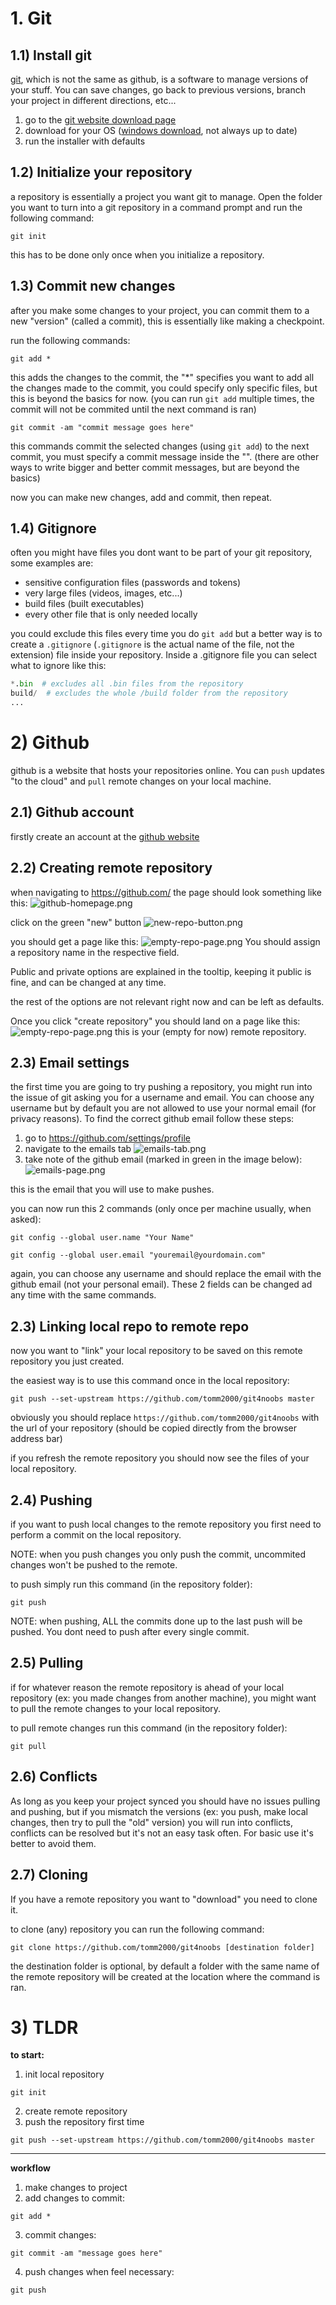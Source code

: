 # 1. Git
## 1.1) Install git
[git](https://git-scm.com/), which is not the same as github, is a software to manage versions of your stuff. You can save changes, go back to previous versions, branch your project in different directions, etc...

1. go to the [git website download page](https://git-scm.com/downloads)
2. download for your OS ([windows download](https://github.com/git-for-windows/git/releases/download/v2.46.0.windows.1/Git-2.46.0-64-bit.exe), not always up to date)
3. run the installer with defaults

## 1.2) Initialize your repository
a repository is essentially a project you want git to manage. Open the folder you want to turn into a git repository in a command prompt and run the following command:

```
git init
```

this has to be done only once when you initialize a repository.
## 1.3) Commit new changes
after you make some changes to your project, you can commit them to a new "version" (called a commit), this is essentially like making a checkpoint.

run the following commands:

```
git add *
```
this adds the changes to the commit, the "\*" specifies you want to add all the changes made to the commit, you could specify only specific files, but this is beyond the basics for now. (you can run `git add` multiple times, the commit will not be commited until the next command is ran)

```
git commit -am "commit message goes here"
```
this commands commit the selected changes (using `git add`) to the next commit, you must specify a commit message inside the "". (there are other ways to write bigger and better commit messages, but are beyond the basics)

now you can make new changes, add and commit, then repeat.

## 1.4) Gitignore
often you might have files you dont want to be part of your git repository, some examples are:
- sensitive configuration files (passwords and tokens)
- very large files (videos, images, etc...)
- build files (built executables)
- every other file that is only needed locally

you could exclude this files every time you do `git add` but a better way is to create a `.gitignore` (`.gitignore` is the actual name of the file, not the extension) file inside your repository. Inside a .gitignore file you can select what to ignore like this:

```python
*.bin  # excludes all .bin files from the repository
build/  # excludes the whole /build folder from the repository
...
```

# 2) Github
github is a website that hosts your repositories online. You can `push` updates "to the cloud" and `pull` remote changes on your local machine.

## 2.1) Github account
firstly create an account at the [github website](https://github.com/)

## 2.2) Creating remote repository
when navigating to https://github.com/ the page should look something like this:
![github-homepage.png](assets/github-homepage.png)

click on the green "new" button
![new-repo-button.png](assets/new-repo-button.png)

you should get a page like this:
![empty-repo-page.png](assets/empty-repo-page.png)
You should assign a repository name in the respective field.

Public and private options are explained in the tooltip, keeping it public is fine, and can be changed at any time.

the rest of the options are not relevant right now and can be left as defaults.

Once you click "create repository" you should land on a page like this:
![empty-repo-page.png](assets/empty-repo-page.png)
this is your (empty for now) remote repository.

## 2.3) Email settings
the first time you are going to try pushing a repository, you might run into the issue of git asking you for a username and email. You can choose any username but by default you are not allowed to use your normal email (for privacy reasons). To find the correct github email follow these steps:

1. go to https://github.com/settings/profile
2. navigate to the emails tab
![emails-tab.png](assets/emails-tab.png)
3. take note of the github email (marked in green in the image below):
![emails-page.png](assets/emails-page.png)

this is the email that you will use to make pushes.

you can now run this 2 commands (only once per machine usually, when asked):

```
git config --global user.name "Your Name"
```

```
git config --global user.email "youremail@yourdomain.com"
```

again, you can choose any username and should replace the email with the github email (not your personal email). These 2 fields can be changed ad any time with the same commands.

## 2.3) Linking local repo to remote repo
now you want to "link" your local repository to be saved on this remote repository you just created.

the easiest way is to use this command once in the local repository:

```
git push --set-upstream https://github.com/tomm2000/git4noobs master
```

obviously you should replace `https://github.com/tomm2000/git4noobs` with the url of your repository (should be copied directly from the browser address bar)

if you refresh the remote repository you should now see the files of your local repository.

## 2.4) Pushing
if you want to push local changes to the remote repository you first need to perform a commit on the local repository.

NOTE: when you push changes you only push the commit, uncommited changes won't be pushed to the remote.

to push simply run this command (in the repository folder):
```
git push
```

NOTE: when pushing, ALL the commits done up to the last push will be pushed. You dont need to push after every single commit.
## 2.5) Pulling
if for whatever reason the remote repository is ahead of your local repository (ex: you made changes from another machine), you might want to pull the remote changes to your local repository.

to pull remote changes run this command (in the repository folder):
```
git pull
```

## 2.6) Conflicts
As long as you keep your project synced you should have no issues pulling and pushing, but if you mismatch the versions (ex: you push, make local changes, then try to pull the "old" version) you will run into conflicts, conflicts can be resolved but it's not an easy task often. For basic use it's better to avoid them.

## 2.7) Cloning
If you have a remote repository you want to "download" you need to clone it.

to clone (any) repository you can run the following command:
```
git clone https://github.com/tomm2000/git4noobs [destination folder]
```

the destination folder is optional, by default a folder with the same name of the remote repository will be created at the location where the command is ran.

# 3) TLDR

**to start:**
1. init local repository
```
git init
```
2. create remote repository
3. push the repository first time
```
git push --set-upstream https://github.com/tomm2000/git4noobs master
```

---

**workflow**
1. make changes to project
2. add changes to commit:
```
git add *
```
3. commit changes:
```
git commit -am "message goes here"
```
4. push changes when feel necessary:
```
git push
```


